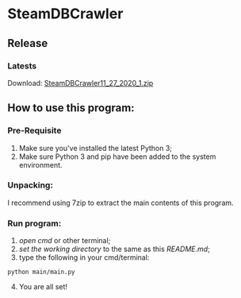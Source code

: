 # SteamDBCrawler

## Release

### Latests
Download: [SteamDBCrawler11_27_2020_1.zip](https://github.com/YuudachiXMMY/steamAccountAnalysis/files/5700996/SteamDBCrawler11_27_2020_1.zip)

## How to use this program:

### Pre-Requisite
1. Make sure you've installed the latest Python 3;
2. Make sure Python 3 and pip have been added to the system environment.

### Unpacking:
I recommend using 7zip to extract the main contents of this program.

### Run program:
1. *open cmd* or other terminal;
2. *set the working directory* to the same as this _README.md_;
3. type the following in your cmd/terminal:
```
python main/main.py
```
4. You are all set!
